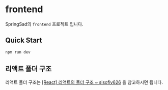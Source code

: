 # frontend

SpringSad의 `frontend` 프로젝트 입니다.

## Quick Start

```shell
npm run dev
```

## 리액트 폴더 구조

리액트 폴더 구조는 [[React] 리액트의 폴더 구조 ~ sisofiy626](https://velog.io/@sisofiy626/React-%EB%A6%AC%EC%95%A1%ED%8A%B8%EC%9D%98-%ED%8F%B4%EB%8D%94-%EA%B5%AC%EC%A1%B0) 을 참고하시면 됩니다.
